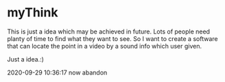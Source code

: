 # myThink
This is just a idea which may be achieved in future.
Lots of people need planty of time to find what they want to see.
So I want to create a software that can locate the point in a video by a sound info which user given.

Just a idea.:)


2020-09-29 10:36:17
now abandon
